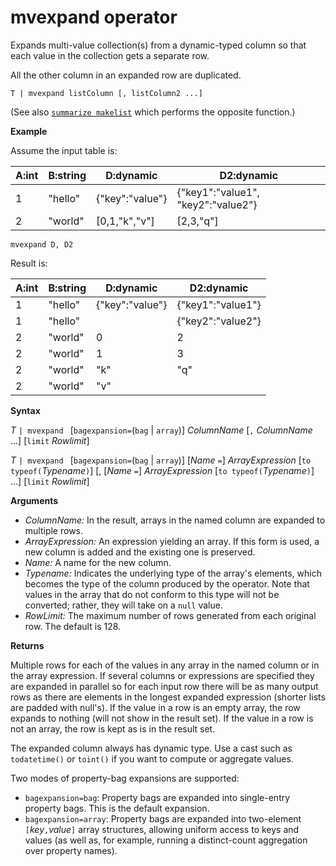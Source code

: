 # mvexpand operator



Expands multi-value collection(s) from a dynamic-typed column so that each value in the collection gets a separate row.

All the other column in an expanded row are duplicated. 

    T | mvexpand listColumn [, listColumn2 ...] 

(See also [`summarize makelist`](query_language_makelist_aggfunction.md) which performs the opposite function.)

**Example**

Assume the input table is:

|A:int|B:string|D:dynamic|D2:dynamic|
|---|---|---|---|
|1|"hello"|{"key":"value"}|{"key1":"value1", "key2":"value2"}|
|2|"world"|[0,1,"k","v"]|[2,3,"q"]|

<!-- csl -->
```
mvexpand D, D2
```

Result is:

|A:int|B:string|D:dynamic|D2:dynamic|
|---|---|---|---|
|1|"hello"|{"key":"value"}|{"key1":"value1"}|
|1|"hello"||{"key2":"value2"}|
|2|"world"|0|2|
|2|"world"|1|3|
|2|"world"|"k"|"q"|
|2|"world"|"v"||


**Syntax**

*T* `| mvexpand ` [`bagexpansion=`(`bag` | `array`)] *ColumnName* [`,` *ColumnName* ...] [`limit` *Rowlimit*]

*T* `| mvexpand ` [`bagexpansion=`(`bag` | `array`)] [*Name* `=`] *ArrayExpression* [`to typeof(`*Typename*`)`] [, [*Name* `=`] *ArrayExpression* [`to typeof(`*Typename*`)`] ...] [`limit` *Rowlimit*]

**Arguments**

* *ColumnName:* In the result, arrays in the named column are expanded to multiple rows. 
* *ArrayExpression:* An expression yielding an array. If this form is used, a new column is added and the existing one is preserved.
* *Name:* A name for the new column.
* *Typename:* Indicates the underlying type of the array's elements,
    which becomes the type of the column produced by the operator.
    Note that values in the array that do not conform to this type will
    not be converted; rather, they will take on a `null` value.
* *RowLimit:* The maximum number of rows generated from each original row. The default is 128.

**Returns**

Multiple rows for each of the values in any array in the named column or in the array expression.
If several columns or expressions are specified they are expanded in parallel so for each input row there will be as many output rows as there are elements in the longest expanded expression (shorter lists are padded with null's). If the value in a row is an empty array, the row expands to nothing (will not show in the result set). If the value in a row is not an array, the row is kept as is in the result set. 

The expanded column always has dynamic type. Use a cast such as `todatetime()` or `toint()` if you want to compute or aggregate values.

Two modes of property-bag expansions are supported:
* `bagexpansion=bag`: Property bags are expanded into single-entry property bags. This is the default expansion.
* `bagexpansion=array`: Property bags are expanded into two-element `[`*key*`,`*value*`]` array structures,
  allowing uniform access to keys and values (as well as, for example, running a distinct-count aggregation
  over property names). 